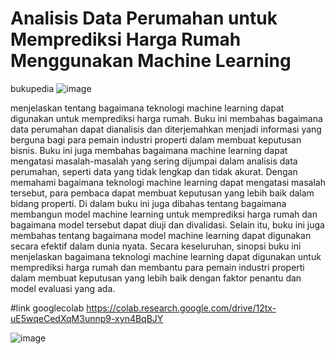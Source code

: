 # Analisis Data Perumahan untuk Memprediksi Harga Rumah Menggunakan Machine Learning 
bukupedia
![image](https://user-images.githubusercontent.com/74007696/219618175-6a5aa6ae-70cc-43a8-a821-fee9b4fe22e1.png)

menjelaskan tentang bagaimana teknologi machine learning dapat digunakan untuk memprediksi harga rumah. Buku ini membahas bagaimana data perumahan dapat dianalisis dan diterjemahkan menjadi informasi yang berguna bagi para pemain industri properti dalam membuat keputusan bisnis.
Buku ini juga membahas bagaimana machine learning dapat mengatasi masalah-masalah yang sering dijumpai dalam analisis data perumahan, seperti data yang tidak lengkap dan tidak akurat. Dengan memahami bagaimana teknologi machine learning dapat mengatasi masalah tersebut, para pembaca dapat membuat keputusan yang lebih baik dalam bidang properti.
Di dalam buku ini juga dibahas tentang bagaimana membangun model machine learning untuk memprediksi harga rumah dan bagaimana model tersebut dapat diuji dan divalidasi. Selain itu, buku ini juga membahas tentang bagaimana model machine learning dapat digunakan secara efektif dalam dunia nyata.
Secara keseluruhan, sinopsi buku ini menjelaskan bagaimana teknologi machine learning dapat digunakan untuk memprediksi harga rumah dan membantu para pemain industri properti dalam membuat keputusan yang lebih baik dengan faktor penantu dan model evaluasi yang ada.

#link googlecolab
https://colab.research.google.com/drive/12tx-uE5wqeCedXqM3unnp9-xyn4BqBJY

![image](https://user-images.githubusercontent.com/74007696/219618268-dd44bbf2-be45-41a0-96a2-7a89504ed9dc.png)

